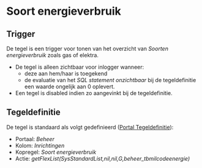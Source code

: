 # Soort energieverbruik

## Trigger

De tegel is een trigger voor tonen van het overzicht van *Soorten energieverbruik* zoals gas of elektra.

- De tegel is alleen zichtbaar voor inlogger wanneer:
  - deze aan hem/haar is toegekend
  - de evaluatie van het *SQL statement onzichtbaar* bij de tegeldefinitie een waarde ongelijk aan 0 oplevert.
- Een tegel is disabled indien zo aangevinkt bij de tegeldefinitie.

## Tegeldefinitie

De tegel is standaard als volgt gedefinieerd ([Portal Tegeldefinitie](/instellen_inrichten/portaldefinitie/portal_tegel.md)):

- Portaal: *Beheer*
- Kolom: *Inrichtingen*
- Kopregel: *Soort energieverbruik*
- Actie: *getFlexList(SysStandardList,nil,nil,G,beheer_tbmilcodeenergie)*
